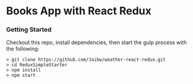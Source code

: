 # Books App with React Redux


### Getting Started

Checkout this repo, install dependencies, then start the gulp process with the following:

```
> git clone https://github.com/Jaibw/weather-react-redux.git
> cd ReduxSimpleStarter
> npm install
> npm start
```
 